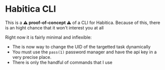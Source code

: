 # Habitica CLI

This is a **:warning: proof-of-concept :warning:** of a CLI for Habitica.
Because of this, there is an hight chance that it won't interest you at all

Right now it is fairly minimal and inflexible:
* The is now way to change the UID of the targetted task dynamically
* You must use the `pass(1)` password manager and have the api key in a very
  precise place.
* There is only the handful of commands that I use

